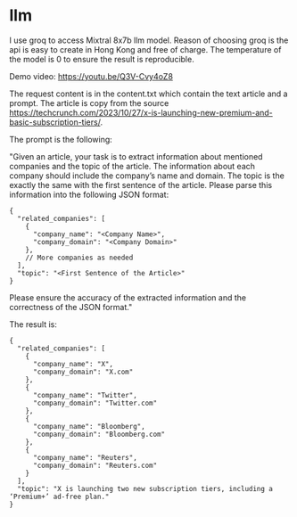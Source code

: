 # llm
I use groq to access Mixtral 8x7b llm model. Reason of choosing groq is the api is easy to create in Hong Kong and free of charge. The temperature of the model is 0 to ensure the result is reproducible.

Demo video: https://youtu.be/Q3V-Cvy4oZ8

The request content is in the content.txt which contain the text article and a prompt. The article is copy from the source https://techcrunch.com/2023/10/27/x-is-launching-new-premium-and-basic-subscription-tiers/. 

The prompt is the following:

"Given an article, your task is to extract information about mentioned companies and the topic of the article. The information about each company should include the company’s name and domain. The topic is the exactly the same with the first sentence of the article. Please parse this information into the following JSON format: 

```
{
  "related_companies": [
    {
      "company_name": "<Company Name>",
      "company_domain": "<Company Domain>"
    },
    // More companies as needed
  ],
  "topic": "<First Sentence of the Article>"
}
```
Please ensure the accuracy of the extracted information and the correctness of the JSON format."

The result is:

```
{
  "related_companies": [
    {
      "company_name": "X",
      "company_domain": "X.com"
    },
    {
      "company_name": "Twitter",
      "company_domain": "Twitter.com"
    },
    {
      "company_name": "Bloomberg",
      "company_domain": "Bloomberg.com"
    },
    {
      "company_name": "Reuters",
      "company_domain": "Reuters.com"
    }
  ],
  "topic": "X is launching two new subscription tiers, including a ‘Premium+’ ad-free plan."
}
```

